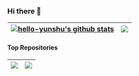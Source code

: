 ### Hi there 👋

| <a href="https://github.com/hello-yunshu"><img align="center" src="https://github-readme-stats.vercel.app/api?username=hello-yunshu&show_icons=true&theme=dark&nclude_all_commits=true&hide_border=true" alt="hello-yunshu's github stats" /></a> | <a href="https://github.com/hello-yunshu"><img align="center" src="https://github-readme-stats.vercel.app/api/top-langs/?username=hello-yunshu&layout=compact&theme=dark&hide_border=true" /></a> |
| ------------- | ------------- |

#### Top Repositories


| <a href="https://github.com/hello-yunshu/Xray_bash_onekey"><img align="center" src="https://github-readme-stats.vercel.app/api/pin/?username=hello-yunshu&repo=Xray_bash_onekey&theme=dark&hide_border=true" /></a> | <a href="https://github.com/hello-yunshu/WP-Admin-Boost"><img align="center" src="https://github-readme-stats.vercel.app/api/pin/?username=hello-yunshu&repo=WP-Admin-Boost&theme=dark&hide_border=true" /></a> |
| ------------- | ------------- |

<br />
<br />

<!--
**hello-yunshu/hello-yunshu** is a ✨ _special_ ✨ repository because its `README.md` (this file) appears on your GitHub profile.

Here are some ideas to get you started:

- 🔭 I’m currently working on ...
- 🌱 I’m currently learning ...
- 👯 I’m looking to collaborate on ...
- 🤔 I’m looking for help with ...
- 💬 Ask me about ...
- 📫 How to reach me: ...
- 😄 Pronouns: ...
- ⚡ Fun fact: ...
-->
